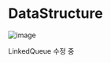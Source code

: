 # DataStructure

![image](https://github.com/laphayen/DataStructure/assets/29139465/7326c66d-0d5e-4129-ad00-3c754d301c5a)




LinkedQueue 수정 중
